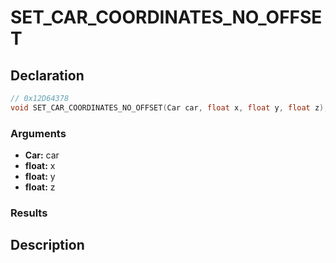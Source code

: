 # SET_CAR_COORDINATES_NO_OFFSET

## Declaration
```cpp
// 0x12D64378
void SET_CAR_COORDINATES_NO_OFFSET(Car car, float x, float y, float z);
```

### Arguments
- **Car:** car
- **float:** x
- **float:** y
- **float:** z

### Results

## Description
